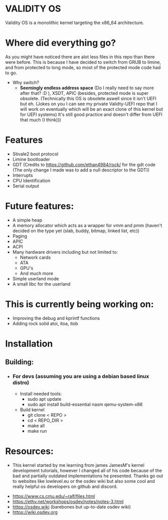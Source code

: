 # VALIDITY OS
Validity OS is a monolithic kernel targeting the x86_64 architecture.

# Where did everything go?
As you might have noticed there are alot less files in this repo than there were before. This is because I have decided to switch from GRUB to limine, and from protected to long mode, so most of the protected mode code had to go.
- Why switch?
	- **Seemingly endless address space** (Do I really need to say more after that? :D ), XSDT, APIC (besides, protected mode is super obsolete. (Technically this OS is obsolete aswell since it isn't UEFI but eh. (Jokes on you I can see my private Validty-UEFI repo that I will work on eventually which will be an exact clone of this kernel but for UEFI systems) It's still good practice and doesn't differ from UEFI that much (I think)))

# Features
- Stivale2 boot protocol
- Limine bootloader
- GDT (Credits to https://github.com/ethan4984/rock/ for the gdt code (The only change I made was to add a null descriptor to the GDT))
- Interrupts
- CPU Identification
- Serial output

# Future features:
- A simple heap
- A memory allocator which acts as a wrapper for vmm and pmm (haven't decided on the type yet (slab, buddy, bitmap, linked list, etc))
- Paging
- APIC
- ACPI
- Many hardware drivers including but not limited to:
	- Network cards
	- ATA
	- GPU's
	- And much more
- Simple userland mode
- A small libc for the userland

# This is currently being working on:
- Improving the debug and kprintf functions
- Adding rock solid atoi, itoa, itob

# Installation
## Building:
- ### For devs (assuming you are using a debian based linux distro)
	- Install needed tools:
		- sudo apt update
		- sudo apt install build-essential nasm qemu-system-x86
	- Build kernel
		- git clone < REPO >
		- cd < REPO_DIR >
		- make all
		- make run

# Resources:
- This kernel started by me learning from james JamesM's kernel development tutorials, however I changed all of his code because of the bad and partially outdated implementations he presented. Thanks go out to websites like lowlevel.eu or the osdev wiki but also some cool and really helpful os developers on github and discord.

* https://www.cs.cmu.edu/~ralf/files.html
* https://ethv.net/workshops/osdev/notes/notes-3.html
* https://osdev.wiki  (barebones but up-to-date osdev wiki)
* https://wiki.osdev.org
